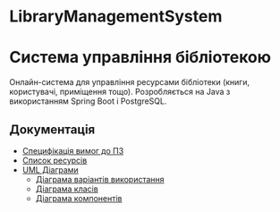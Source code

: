 # LibraryManagementSystem
# Система управління бібліотекою
Онлайн-система для управління ресурсами бібліотеки (книги, користувачі, приміщення тощо).
Розробляється на Java з використанням Spring Boot і PostgreSQL.
## Документація
- [Специфікація вимог до ПЗ]("C:\Users\USER\LibraryManagementSystem\LibraryManagementSystem\docs\SRS.md")
- [Список ресурсів]("C:\Users\USER\LibraryManagementSystem\LibraryManagementSystem\docs\resources.md")
- [UML Діаграми]("C:\Users\USER\LibraryManagementSystem\LibraryManagementSystem\docs\diagrams")
  - [Діаграма варіантів використання]("C:\Users\USER\LibraryManagementSystem\LibraryManagementSystem\docs\diagrams\UseCaseDiagram.drawio")
  - [Діаграма класів]("C:\Users\USER\LibraryManagementSystem\LibraryManagementSystem\docs\diagrams\ClassDiagram.drawio")
  - [Діаграма компонентів]("C:\Users\USER\LibraryManagementSystem\LibraryManagementSystem\docs\diagrams\ComponentDiagram.drawio")
